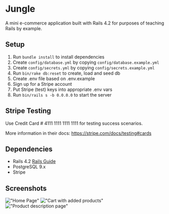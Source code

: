 # Jungle

A mini e-commerce application built with Rails 4.2 for purposes of teaching Rails by example.


## Setup

1. Run `bundle install` to install dependencies
2. Create `config/database.yml` by copying `config/database.example.yml`
3. Create `config/secrets.yml` by copying `config/secrets.example.yml`
4. Run `bin/rake db:reset` to create, load and seed db
5. Create .env file based on .env.example
6. Sign up for a Stripe account
7. Put Stripe (test) keys into appropriate .env vars
8. Run `bin/rails s -b 0.0.0.0` to start the server

## Stripe Testing

Use Credit Card # 4111 1111 1111 1111 for testing success scenarios.

More information in their docs: <https://stripe.com/docs/testing#cards>

## Dependencies

* Rails 4.2 [Rails Guide](http://guides.rubyonrails.org/v4.2/)
* PostgreSQL 9.x
* Stripe


## Screenshots

!["Home Page"](https://github.com/dav-he123/Jungle-Rails/blob/submit/files/docs/Screenshot%20from%202020-06-03%2022-04-01.png?raw=true)
!["Cart with added products"](https://github.com/dav-he123/Jungle-Rails/blob/submit/files/docs/Screenshot%20from%202020-06-03%2022-04-13.png?raw=true)
!["Product description page"](https://github.com/dav-he123/Jungle-Rails/blob/submit/files/docs/Screenshot%20from%202020-06-03%2022-07-16.png?raw=true)